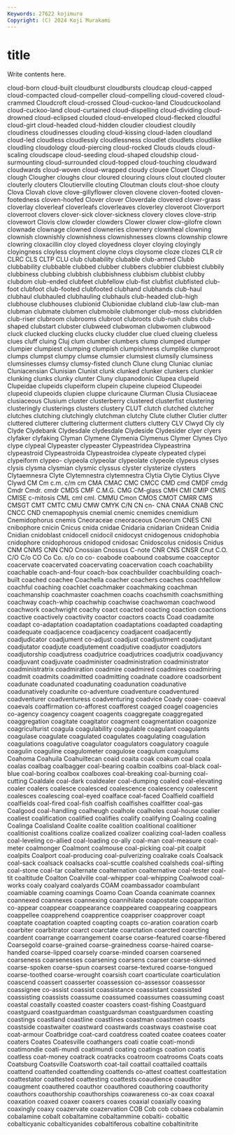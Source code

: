 ```yaml
---
Keywords: 27622 kojimura
Copyright: (C) 2024 Koji Murakami
---
```


# title

Write contents here.



 cloud-born cloud-built cloudburst cloudbursts cloudcap
cloud-capped cloud-compacted cloud-compeller cloud-compelling cloud-covered cloud-crammed Cloudcroft cloud-crossed Cloud-cuckoo-land Cloudcuckooland
cloud-cuckoo-land cloud-curtained cloud-dispelling cloud-dividing cloud-drowned cloud-eclipsed clouded cloud-enveloped cloud-flecked cloudful
cloud-girt cloud-headed cloud-hidden cloudier cloudiest cloudily cloudiness cloudinesses clouding cloud-kissing
cloud-laden cloudland cloud-led cloudless cloudlessly cloudlessness cloudlet cloudlets cloudlike cloudling
cloudology cloud-piercing cloud-rocked Clouds clouds cloud-scaling cloudscape cloud-seeding cloud-shaped cloudship
cloud-surmounting cloud-surrounded cloud-topped cloud-touching cloudward cloudwards cloud-woven cloud-wrapped cloudy clouee
Clouet Clough clough Clougher cloughs clour cloured clouring clours clout
clouted clouter clouterly clouters Cloutierville clouting Cloutman clouts clout-shoe clouty
Clova Clovah clove clove-gillyflower cloven clovene cloven-footed cloven-footedness cloven-hoofed Clover
clover Cloverdale clovered clover-grass cloverlay cloverleaf cloverleafs cloverleaves cloverley cloveroot
Cloverport cloverroot clovers clover-sick clover-sickness clovery cloves clove-strip clovewort Clovis
clow clowder clowders Clower clower clow-gilofre clown clownade clownage clowned
clowneries clownery clownheal clowning clownish clownishly clownishness clownishnesses clowns clownship
clowre clowring cloxacillin cloy cloyed cloyedness cloyer cloying cloyingly cloyingness
cloyless cloyment cloyne cloys cloysome cloze clozes CLR clr CLRC
CLS CLTP CLU club clubability clubable club-armed Clubb clubbability clubbable
clubbed clubber clubbers clubbier clubbiest clubbily clubbiness clubbing clubbish clubbishness
clubbism clubbist clubby clubdom club-ended clubfeet clubfellow club-fist clubfist clubfisted
club-foot clubfoot club-footed clubfooted clubhand clubhands club-haul clubhaul clubhauled clubhauling
clubhauls club-headed club-high clubhouse clubhouses clubionid Clubionidae clubland club-law club-man
clubman clubmate clubmen clubmobile clubmonger club-moss clubridden club-riser clubroom clubrooms
clubroot clubroots club-rush clubs club-shaped clubstart clubster clubweed clubwoman clubwomen
clubwood cluck clucked clucking clucks clucky cludder clue clued clueing
clueless clues cluff cluing Cluj clum clumber clumbers clump clumped
clumper clumpier clumpiest clumping clumpish clumpishness clumplike clumproot clumps clumpst
clumpy clumse clumsier clumsiest clumsily clumsiness clumsinesses clumsy clumsy-fisted clunch
Clune clung Cluniac cluniac Cluniacensian Clunisian Clunist clunk clunked clunker
clunkers clunkier clunking clunks clunky clunter Cluny clupanodonic Clupea clupeid
Clupeidae clupeids clupeiform clupein clupeine clupeiod Clupeodei clupeoid clupeoids clupien
cluppe cluricaune Clurman Clusia Clusiaceae clusiaceous Clusium cluster clusterberry clustered
clusterfist clustering clusteringly clusterings clusters clustery CLUT clutch clutched clutcher
clutches clutching clutchingly clutchman clutchy Clute cluther Clutier clutter cluttered
clutterer cluttering clutterment clutters cluttery CLV Clwyd Cly cly Clyde
Clydebank Clydesdale clydesdale Clydeside Clydesider clyer clyers clyfaker clyfaking Clyman
Clymene Clymenia Clymenus Clymer Clynes Clyo clype clypeal Clypeaster clypeaster
Clypeastridea Clypeastrina clypeastroid Clypeastroida Clypeastroidea clypeate clypeated clypei clypeiform clypeo-
clypeola clypeolar clypeolate clypeole clypeus clyses clysis clysma clysmian clysmic
clyssus clyster clysterize clysters Clytaemnesra Clyte Clytemnestra clytemnestra Clytia Clytie
Clytius Clyve Clywd CM Cm c.m. c/m cm CMA CMAC
CMC CMCC CMD cmd CMDF cmdg Cmdr Cmdr. cmdr CMDS
CMF C.M.G. CMG CM-glass CMH CMI CMIP CMIS CMISE c-mitosis
CML cml cml. CMMU Cmon CMOS CMOT CMRR CMS CMSGT
CMT CMTC CMU CMW CMYK C/N CN cn- CNA CNAA
CNAB CNC CNCC CND cnemapophysis cnemial cnemic cnemides cnemidium Cnemidophorus
cnemis Cneoraceae cneoraceous Cneorum CNES CNI cnibophore cnicin Cnicus cnida
cnidae Cnidaria cnidarian Cnidean Cnidia Cnidian cnidoblast cnidocell cnidocil cnidocyst
cnidogenous cnidophobia cnidophore cnidophorous cnidopod cnidosac Cnidoscolus cnidosis Cnidus CNM
CNMS CNN CNO Cnossian Cnossus C-note CNR CNS CNSR Cnut
C.O. C/O C/o CO Co Co. c/o co co- coabode
coabound coabsume coacceptor coacervate coacervated coacervating coacervation coach coachability coachable
coach-and-four coach-box coachbuilder coachbuilding coach-built coached coachee Coachella coacher coachers
coaches coachfellow coachful coaching coachlet coachmaker coachmaking coachman coachmanship coachmaster
coachmen coachs coachsmith coachsmithing coachway coach-whip coachwhip coachwise coachwoman coachwood
coachwork coachwright coachy coact coacted coacting coaction coactions coactive coactively
coactivity coactor coactors coacts Coad coadamite coadapt co-adaptation coadaptation coadaptations
coadapted coadapting coadequate coadjacence coadjacency coadjacent coadjacently coadjudicator coadjument co-adjust
coadjust coadjustment coadjutant coadjutator coadjute coadjutement coadjutive coadjutor coadjutors coadjutorship
coadjutress coadjutrice coadjutrices coadjutrix coadjuvancy coadjuvant coadjuvate coadminister coadministration coadministrator
coadministratrix coadmiration coadmire coadmired coadmires coadmiring coadmit coadmits coadmitted coadmitting
coadnate coadore coadsorbent coadunate coadunated coadunating coadunation coadunative coadunatively coadunite
co-adventure coadventure coadventured coadventurer coadventuress coadventuring coadvice Coady coae- coaeval
coaevals coaffirmation co-afforest coafforest coaged coagel coagencies co-agency coagency coagent
coagents coaggregate coaggregated coaggregation coagitate coagitator coagment coagmentation coagonize coagriculturist
coagula coagulability coagulable coagulant coagulants coagulase coagulate coagulated coagulates coagulating
coagulation coagulations coagulative coagulator coagulators coagulatory coagule coagulin coaguline coagulometer
coagulose coagulum coagulums Coahoma Coahuila Coahuiltecan coaid coaita coak coakum
coal coala coalas coalbag coalbagger coal-bearing coalbin coalbins coal-black coal-blue
coal-boring coalbox coalboxes coal-breaking coal-burning coal-cutting Coaldale coal-dark coaldealer coal-dumping
coaled coal-elevating coaler coalers coalesce coalesced coalescence coalescency coalescent coalesces
coalescing coal-eyed coalface coal-faced Coalfield coalfield coalfields coal-fired coal-fish coalfish
coalfishes coalfitter coal-gas Coalgood coal-handling coalheugh coalhole coalholes coal-house coalier
coaliest coalification coalified coalifies coalify coalifying Coaling coaling Coalinga Coalisland
Coalite coalite coalition coalitional coalitioner coalitionist coalitions coalize coalized coalizer
coalizing coal-laden coalless coal-leveling co-allied coal-loading co-ally coal-man coal-measure coal-meter
coalmonger Coalmont coalmouse coal-picking coal-pit coalpit coalpits Coalport coal-producing coal-pulverizing
coalrake coals Coalsack coal-sack coalsack coalsacks coal-scuttle coalshed coalsheds coal-sifting
coal-stone coal-tar coalternate coalternation coalternative coal-tester coal-tit coaltitude Coalton Coalville
coal-whipper coal-whipping Coalwood coal-works coaly coalyard coalyards COAM coambassador coambulant
coamiable coaming coamings Coamo Coan Coanda coanimate coannex coannexed coannexes
coannexing coannihilate coapostate coapparition co-appear coappear coappearance coappeared coappearing coappears
coappellee coapprehend coapprentice coappriser coapprover coapt coaptate coaptation coapted coapting
coapts co-aration coaration coarb coarbiter coarbitrator coarct coarctate coarctation coarcted
coarcting coardent coarrange coarrangement coarse coarse-featured coarse-fibered Coarsegold coarse-grained coarse-grainedness
coarse-haired coarse-handed coarse-lipped coarsely coarse-minded coarsen coarsened coarseness coarsenesses coarsening
coarsens coarser coarse-skinned coarse-spoken coarse-spun coarsest coarse-textured coarse-tongued coarse-toothed coarse-wrought
coarsish coart coarticulate coarticulation coascend coassert coasserter coassession co-assessor coassessor
coassignee co-assist coassist coassistance coassistant coassisted coassisting coassists coassume coassumed
coassumes coassuming coast coastal coastally coasted coaster coasters coast-fishing Coastguard
coastguard coastguardman coastguardsman coastguardsmen coasting coastings coastland coastline coastlines coastman
coastmen coasts coastside coastwaiter coastward coastwards coastways coastwise coat coat-armour
Coatbridge coat-card coatdress coated coatee coatees coater coaters Coates Coatesville
coathangers coati coatie coati-mondi coatimondie coati-mundi coatimundi coating coatings coation
coatis coatless coat-money coatrack coatracks coatroom coatrooms Coats coats Coatsburg
Coatsville Coatsworth coat-tail coattail coattailed coattails coattend coattended coattending coattends
co-attest coattest coattestation coattestator coattested coattesting coattests coaudience coauditor coaugment
coauthered coauthor coauthored coauthoring coauthority coauthors coauthorship coauthorships coawareness co-ax
coax coaxal coaxation coaxed coaxer coaxers coaxes coaxial coaxially coaxing
coaxingly coaxy coazervate coazervation COB Cob cob cobaea cobalamin cobalamine
cobalt cobaltamine cobaltammine cobalti- cobaltic cobalticyanic cobalticyanides cobaltiferous cobaltine cobaltinitrite
